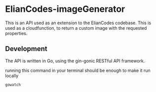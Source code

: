# ElianCodes-imageGenerator

This is an API used as an extension to the ElianCodes codebase. This is used as a cloudfunction, to return a custom image with the requested properties.

## Development

The API is written in Go, using the gin-gonic RESTful API framework.

running this command in your terminal should be enough to make it run locally

```bash
gowatch
```
